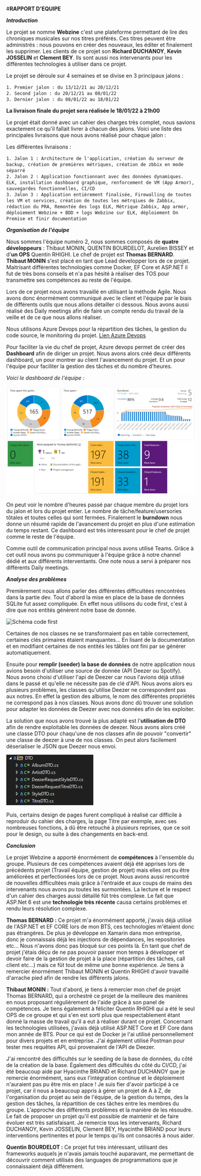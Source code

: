 ﻿#**RAPPORT D'EQUIPE**


**_Introduction_**

Le projet se nomme **Webzine** c'est une plateforme permettant de lire des chroniques musicales sur nos titres préférés. Ces titres peuvent être administrés : nous pouvons en créer des nouveaux, les éditer et finalement les supprimer. 
Les clients de ce projet son **Richard DUCHANOY**, **Kevin JOSSELIN** et **Clement BEY**. Ils sont aussi nos intervenants pour les différentes technologies à utiliser dans ce projet.

Le projet se déroule sur 4 semaines et se divise en 3 principaux jalons :

    1. Premier jalon : du 13/12/21 au 20/12/21
    2. Second jalon : du 20/12/21 au 08/01/22
    3. Dernier jalon : du 08/01/22 au 18/01/22

**La livraison finale du projet sera réalisée le 18/01/22 à 21h00**

Le projet était donné avec un cahier des charges très complet, nous savions exactement ce qu'il fallait livrer à chacun des jalons. Voici une liste des principales livraisons que nous avons réalisé pour chaque jalon :

Les différentes livraisons : 

    1. Jalon 1 : Architecture de l'application, création du serveur de backup, création de premières métriques, création de zbbix en mode séparré
    2. Jalon 2 : Application fonctionnant avec des données dynamiques. ELK, installation dashboard graphique, renforcement de VM (App Armor), sauvegardes fonctionnelles, CI/CD
    3. Jalon 3 : Application entièrement finalisée, Firewalling de toutes les VM et services, création de toutes les métrqiues de Zabbix, rédaction du PRA, Remontée des logs ELK, Métrique Zabbix, App armor, déploiement Webzine + BDD + logs Webzine sur ELK, déploiement On Premise et finir documentation


**_Organisation de l'équipe_**

Nous sommes l'équipe numéro 2, nous sommes composés de **quatre développeurs** : Thibaut MONIN, QUENTIN BOURDELOT, Aurelien BISSEY et d'**un OPS** Quentin RHIGHI. Le chef de projet est **Thomas BERNARD**.
**Thibaut MONIN** s'est placé en tant que Lead developper lors de ce projet. Maitrisant différentes technologies comme Docker, EF Core et ASP.NET il fut de très bons conseils et n'a pas hésité à réaliser des TOS pour transmettre ses compétences au reste de l'équipe.

Lors de ce projet nous avons travaillé en utilisant la méthode Agile. Nous avons donc énormément communiqué avec le client et l'équipe par le biais de différents outils que nous allons détailler ci dessous. Nous avons aussi réalisé des Daily meetings afin de faire un compte rendu du travail de la veille et de ce que nous allons réaliser.

Nous utilisons Azure Devops pour la répartition des tâches, la gestion du code source, le monitoring du projet. [Lien Azure Devops](https://dev.azure.com/2024-D1-P3-E2/Webzine)

Pour faciliter la vie du chef de projet, Azure devops permet de créer des **Dashboard** afin de diriger un projet. Nous avons alors créé deux différents dashboard, un pour montrer au client l'avancement du projet. Et un pour l'équipe pour faciliter la gestion des tâches et du nombre d'heures.

_Voici le dashboard de l'équipe :_

![Dashboard](Images/TeamDashboard.png)

On peut voir le nombre d'heures passé par chaque membre du projet lors du jalon et lors du projet entier. Le nombre de tâche/feature/usersories tôtales et toutes celles qui sont fermées. Finalement le **burndown** nous donne un résumé rapide de l'avancement du projet en plus d'une estimation du temps restant. Ce dashboard est très interessant pour le chef de projet comme le reste de l'équipe.

Comme outil de communication principal nous avons utilisé Teams. Grâce à cet outil nous avons pu communiquer à l'équipe grâce à notre channel dédié et aux différents interventants. One note nous a servi à préparer nos différents Daily meetings.


**_Analyse des problèmes_**

Premièrement nous allons parler des différentes difficultées rencontrées dans la partie dev. Tout d'abord la mise en place de la base de données SQLite fut assez compliquée. En effet nous utilisons du code first, c'est à dire que nos entités génèrent notre base de donnée. 

![Schéma code first](https://www.entityframeworktutorial.net/images/EF5/code-first.png)

Certaines de nos classes ne se transformaient pas en table correctement, certaines clés primaires étaient manquantes... En lisant de la documentation et en modifiant certaines de nos entités les tâbles ont fini par se générer automatiquement. 


Ensuite pour **remplir (seeder) la base de données** de notre application nous avions besoin d'utiliser une source de donnée (API Deezer ou Spotify). Nous avons choisi d'utiliser l'api de Deezer car nous l'avions déjà utilisé dans le passé et qu'elle ne nécessite pas de clé d'API. Nous avons alors eu plusieurs problèmes, les classes qu'utilise Deezer ne correspondent pas aux notres. En effet la gestion des albums, le nom des différentes propriétés ne correspond pas à nos classes. Nous avons donc dû trouver une solution pour adapter les données de Deezer avec nos données afin de les exploiter.

La solution que nous avons trouvé la plus adapté est l'**utilisation de DTO** afin de rendre exploitable les données de deezer. Nous avons alors créé une classe DTO pour chaqu'une de nos classes afin de pouvoir "convertir" une classe de deezer à une de nos classes. On peut alors facilement déserialiser le JSON que Deezer nous envoi.

![Folder DTO](Images/FolderDTO.png)

Puis, certains design de pages furent compliqué à réalisé car difficile à reproduir du cahier des charges, la page Titre par exemple, avec ses nombreuses fonctions, à dû être retouché à plusieurs reprises, que ce soit pour le design, ou suite à des changements en back-end.


**_Conclusion_**

Le projet Webzine a apporté énormément de **compétences** à l'ensemble du groupe. Plusieurs de ces compétences avaient déjà été apprises lors de précédents projet (Travail équipe, gestion de projet) mais elles ont pu être améliorées et perfectionées lors de ce projet. 
Nous avons aussi rencontré de nouvelles difficultées mais grâce à l'entraide et aux coups de mains des intervenants nous avons pu toutes les surmontées. La lecture et le respect d'un cahier des charges aussi détaillé fût très complexe. Le fait que ASP.Net 6 est une **technologie très récente** causa certains problèmes et rendu leurs résolution complexe.

**Thomas BERNARD :** Ce projet m'a énormément apporté, j'avais déjà utilisé de l'ASP.NET et EF CORE lors de mon BTS, ces technologies m'étaient donc pas étrangères. De plus je développe en Xamarin dans mon entreprise, donc je connaissais déjà les injections de dépendances, les repositories etc... 
Nous n'avons donc pas bloqué sur ces points là. En tant que chef de projet j'étais déçu de ne pas pouvoir passer mon temps à développer et devoir faire de la gestion de projet à la place (répartition des tâches, call client etc...) mais ce fût tout de même une bonne expérience. Je tiens à remercier énormément Thibaut MONIN et Quentin RHIGHI d'avoir travaillé d'arrache pied afin de rendre les différents jalons.

**Thibaut MONIN :** Tout d'abord, je tiens à remercier mon chef de projet Thomas BERNARD, qui a orchestré ce projet de la meilleure des manières en nous proposant régulièrement de l'aide grâce à son panel de compétences. Je tiens également à féliciter Quentin RHIGHI qui a été le seul OPS de ce groupe et qui s'en est sorti plus que respectablement étant donné la masse de travail qu'il a eut à réaliser durant ce projet.
Concernant les technologies utilisées, j'avais déjà utilisé ASP.NET Core et EF Core dans mon année de BTS.
Pour ce qui est de Docker je l'ai utilisé personnellement pour divers projets et en entreprise.
J'ai également utilisé Postman pour tester mes requêtes API, qui provenaient de l'API de Deezer.

J'ai rencontré des difficultés sur le seeding de la base de données, du côté de la création de la base.
Également des difficultés du côté du CI/CD, j'ai été beaucoup aidé par Hyacinthe BRIAND et Richard DUCHANOY que je remercie énormément, sans eux l'intégration continue et le déploiement n'auraient pas pu être mis en place !
Je suis fier d'avoir participé à ce projet, car il nous a beaucoup appris à gérer un projet de A à Z, de l'organisation du projet au sein de l'équipe, de la gestion du temps, des la gestion des tâches, la répartition de ces tâches entre les membres du groupe.
L'approche des différents problèmes et la manière de les résoudre.
Le fait de proposer un projet qu'il est possible de maintenir et de faire évoluer est très satisfaisant.
Je remercie tous les intervenants, Richard DUCHANOY, Kevin JOSSELIN, Clement BEY, Hyacinthe BRIAND pour leurs interventions pertinentes et pour le temps qu'ils ont consacrés à nous aider.

**Quentin BOURDELOT :** Ce projet fut très intéressant, utilisant des frameworks auquels je n'avais jamais touché auparavant, me permettant de découvrir comment utilisés des languages de programmations que je connaissaient déjà différement.